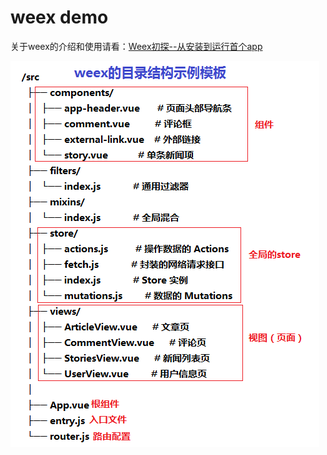 # weex demo

关于weex的介绍和使用请看：[Weex初探--从安装到运行首个app](https://www.jianshu.com/p/828387c79683)

![](https://github.com/AweiLoveAndroid/Hybrid-sample/blob/master/pics/weex%E7%9A%84%E7%9B%AE%E5%BD%95%E7%BB%93%E6%9E%84%E7%A4%BA%E4%BE%8B.png?raw=true)